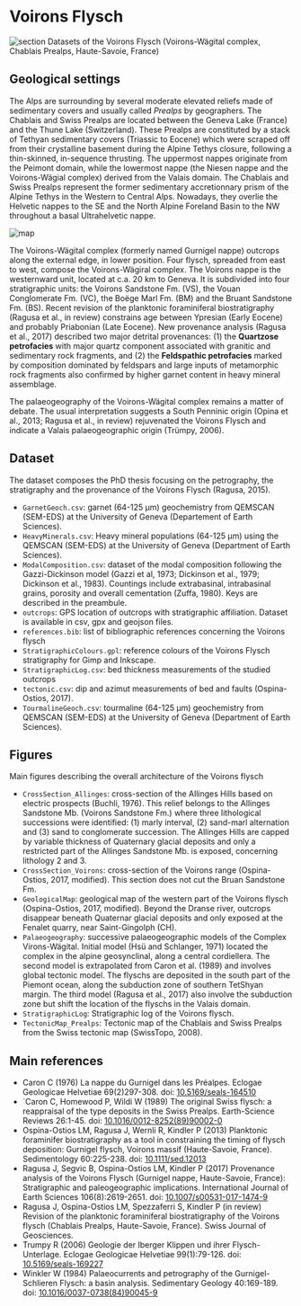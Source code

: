 # Voirons Flysch

![section](https://raw.github.com/jragusa/VoironsNappe/master/figs/CrossSection_Voirons.png)
Datasets of the Voirons Flysch (Voirons-Wägital complex, Chablais Prealps, Haute-Savoie, France)

## Geological settings

The Alps are surrounding by several moderate elevated reliefs made of sedimentary covers and usually called *Prealps* by geographers. The Chablais and Swiss Prealps are located between the Geneva Lake (France) and the Thune Lake (Switzerland). These Prealps are constituted by a stack of Tethyan sedimentary covers (Triassic to Eocene) which were scraped off from their crystalline basement during the Alpine Tethys closure, following a thin-skinned, in-sequence thrusting. The uppermost nappes originate from the Peimont domain, while the lowermost nappe (the Niesen nappe and the Voirons-Wägial complex) derived from the Valais domain. The Chablais and Swiss Prealps represent the former sedimentary accretionnary prism of the Alpine Tethys in the Western to Central Alps. Nowadays, they overlie the Helvetic nappes to the SE and the North Alpine Foreland Basin to the NW throughout a basal Ultrahelvetic nappe.

![map](https://raw.github.com/jragusa/VoironsNappe/master/figs/TectonicMap_Prealps.png)

The Voirons-Wägital complex (formerly named Gurnigel nappe) outcrops along the external edge, in lower position. Four flysch, spreaded from east to west, compose the Voirons-Wägiral complex. The Voirons nappe is the westernward unit, located at c.a. 20 km to Geneva. It is subdivided into four stratigraphic units: the Voirons Sandstone Fm. (VS), the Vouan Conglomerate Fm. (VC), the Boëge Marl Fm. (BM) and the Bruant Sandstone Fm. (BS). Recent revision of the planktonic foraminiferal biostratigraphy (Ragusa et al., in review) constrains age between Ypresian (Early Eocene) and probably Priabonian (Late Eocene).
New provenance analysis (Ragusa et al., 2017) described two major detrital provenances: (1) the **Quartzose petrofacies** with major quartz component associated with granitic and sedimentary rock fragments, and (2) the **Feldspathic petrofacies** marked by composition dominated by feldspars and large inputs of metamorphic rock fragments also confirmed by higher garnet content in heavy mineral assemblage.

The palaeogeography of the Voirons-Wägital complex remains a matter of debate. The usual interpretation suggests a South Penninic origin (Opina et al., 2013; Ragusa et al., in review) rejuvenated the Voirons Flysch and indicate a Valais palaeogeographic origin (Trümpy, 2006).

## Dataset

The dataset composes the PhD thesis focusing on the petrography, the stratigraphy and the provenance of the Voirons Flysch (Ragusa, 2015).

+ `GarnetGeoch.csv`: garnet (64-125 µm) geochemistry from QEMSCAN (SEM-EDS) at the University of Geneva (Departement of Earth Sciences).
+ `HeavyMinerals.csv`: Heavy mineral populations (64-125 µm) using the QEMSCAN (SEM-EDS) at the University of Geneva (Department of Earth Sciences).
+ `ModalComposition.csv`: dataset of the modal composition following the Gazzi-Dickinson model (Gazzi et al, 1973; Dickinson et al., 1979; Dickinson et al., 1983). Countings include extrabasinal, intrabasinal grains, porosity and overall cementation (Zuffa, 1980). Keys are described in the preambule.
+ `outcrops`: GPS location of outcrops with stratigraphic affiliation. Dataset is available in csv, gpx and geojson files.
+ `references.bib`: list of bibliographic references concerning the Voirons flysch
+ `StratigraphicColours.gpl`: reference colours of the Voirons Flysch stratigraphy for Gimp and Inkscape.
+ `StratigraphicLog.csv`: bed thickness measurements of the studied outcrops
+ `tectonic.csv`: dip and azimut measurements of bed and faults (Ospina-Ostios, 2017).
+ `TourmalineGeoch.csv`: tourmaline (64-125 µm) geochemistry from QEMSCAN (SEM-EDS) at the University of Geneva (Department of Earth Sciences).

## Figures

Main figures describing the overall architecture of the Voirons flysch
+ `CrossSection_Allinges`: cross-section of the Allinges Hills based on electric prospects (Buchli, 1976). This relief belongs to the Allinges Sandstone Mb. (Voirons Sandstone Fm.) where three lithological successions were identified: (1) marly interval, (2) sand-marl alternation and (3) sand to conglomerate succession. The Allinges Hills are capped by variable thickness of Quaternary glacial deposits and only a restricted part of the Allinges Sandstone Mb. is exposed, concerning lithology 2 and 3.
+ `CrossSection_Voirons`: cross-section of the Voirons range (Ospina-Ostios, 2017, modified). This section does not cut the Bruan Sandstone Fm.
+ `GeologicalMap`: geological map of the western part of the Voirons flysch (Ospina-Ostios, 2017, modified). Beyond the Dranse river, outcrops disappear beneath Quaternar glacial deposits and only exposed at the Fenalet quarry, near Saint-Gingolph (CH).
+ `Palaeogeography`: successive palaeogeographic models of the Complex Virons-Wägital. Initial model (Hsü and Schlanger, 1971) located the complex in the alpine geosynclinal, along a central cordiellera. The second model is extrapolated from Caron et al. (1989) and involves global tectonic model. The flyschs are deposited in the south part of the Piemont ocean, along the subduction zone of southern TetShyan margin. The third model (Ragusa et al., 2017) also involve the subduction zone but shift the location of the flyschs in the Valais domain.
+ `StratigraphicLog`: Stratigraphic log of the Voirons flysch.
+ `TectonicMap_Prealps`: Tectonic map of the Chablais and Swiss Prealps from the Swiss tectonic map (SwissTopo, 2008).

## Main references

+ Caron C (1976) La nappe du Gurnigel dans les Préalpes. Eclogae Geologicae Helvetiae 69(2)297-308. doi: [10.5169/seals-164510](http://doi.org/10.5169/seals-164510)
+ `Caron C, Homewood P, Wildi W (1989) The original Swiss flysch: a reappraisal of the type deposits in the Swiss Prealps. Earth-Science Reviews 26:1-45. doi: [10.1016/0012-8252(89)90002-0](http://doi.org/10.1016/0012-8252(89)90002-0)
+ Ospina-Ostios LM, Ragusa J, Wernli R, Kindler P (2013) Planktonic foraminifer biostratigraphy as a tool in constraining the timing of flysch deposition: Gurnigel flysch, Voirons massif (Haute-Savoie, France). Sedimentology 60:225-238. doi: [10.1111/sed.12013](http://doi.org/10.1111/sed.12013)
+ Ragusa J, Segvic B, Ospina-Ostios LM, Kindler P (2017) Provenance analysis of the Voirons Flysch (Gurnigel nappe, Haute-Savoie, France): Stratigraphic and paleogeographic implications. International Journal of Earth Sciences 106(8):2619-2651. doi: [10.1007/s00531-017-1474-9](http://doi.org/10.1007/s00531-017-1474-9)
+ Ragusa J, Ospina-Ostios LM, Spezzaferri S, Kindler P (in review) Revision of the planktonic foraminiferal biostratigraphy of the Voirons flysch (Chablais Prealps, Haute-Savoie, France). Swiss Journal of Geosciences.
+ Trumpy R (2006) Geologie der Iberger Klippen und ihrer Flysch-Unterlage. Eclogae Geologicae Helvetiae 99(1):79-126. doi: [10.5169/seals-169227](http://doi.org/10.5169/seals-169227)
+ Winkler W (1984) Palaeocurrents and petrography of the Gurnigel-Schlieren Flysch: a basin analysis. Sedimentary Geology 40:169-189. doi: [10.1016/0037-0738(84)90045-9](http://doi.org/10.1016/0037-0738(84)90045-9)